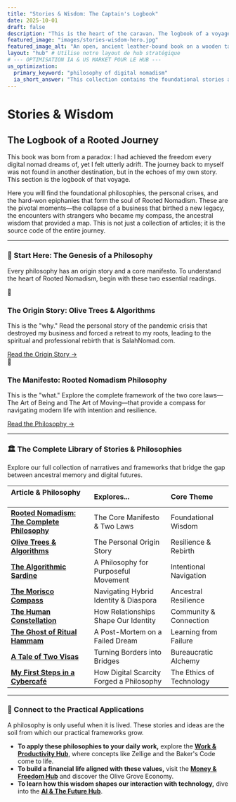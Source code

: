 ```yaml
---
title: "Stories & Wisdom: The Captain's Logbook"
date: 2025-10-01
draft: false
description: "This is the heart of the caravan. The logbook of a voyage from ancestral wisdom to digital horizons. Discover the foundational philosophies and personal stories that forged Rooted Nomadism."
featured_image: "images/stories-wisdom-hero.jpg"
featured_image_alt: "An open, ancient leather-bound book on a wooden table. From its pages, a glowing, intricate root system grows outwards, symbolizing how personal narratives are the living source of the Rooted Nomadism philosophy."
layout: "hub" # Utilise notre layout de hub stratégique
# --- OPTIMISATION IA & US MARKET POUR LE HUB ---
us_optimization:
  primary_keyword: "philosophy of digital nomadism"
  ia_short_answer: "This collection contains the foundational stories and philosophies of Rooted Nomadism, exploring how ancestral wisdom can provide a compass for modern digital life, resilience, and belonging."
---
```


# Stories & Wisdom
## The Logbook of a Rooted Journey

This book was born from a paradox: I had achieved the freedom every digital nomad dreams of, yet I felt utterly adrift. The journey back to myself was not found in another destination, but in the echoes of my own story. This section is the logbook of that voyage.

Here you will find the foundational philosophies, the personal crises, and the hard-won epiphanies that form the soul of Rooted Nomadism. These are the pivotal moments—the collapse of a business that birthed a new legacy, the encounters with strangers who became my compass, the ancestral wisdom that provided a map. This is not just a collection of articles; it is the source code of the entire journey.

---

### 🧭 Start Here: The Genesis of a Philosophy

Every philosophy has an origin story and a core manifesto. To understand the heart of Rooted Nomadism, begin with these two essential readings.

<div class="framework-grid-highlight">
  <div class="framework-card-highlight">
    <div class="card-icon">🌳</div>
    <h3>The Origin Story: Olive Trees & Algorithms</h3>
    <p>This is the "why." Read the personal story of the pandemic crisis that destroyed my business and forced a retreat to my roots, leading to the spiritual and professional rebirth that is SalahNomad.com.</p>
    <a href="/stories-wisdom/olive-trees-and-algorithms/" class="btn-primary">Read the Origin Story &rarr;</a>
  </div>
  <div class="framework-card-highlight">
    <div class="card-icon">🧭</div>
    <h3>The Manifesto: Rooted Nomadism Philosophy</h3>
    <p>This is the "what." Explore the complete framework of the two core laws—The Art of Being and The Art of Moving—that provide a compass for navigating modern life with intention and resilience.</p>
    <a href="/stories-wisdom/rooted-nomadism-philosophy/" class="btn-secondary">Read the Philosophy &rarr;</a>
  </div>
</div>

---

### 🏛️ The Complete Library of Stories & Philosophies

Explore our full collection of narratives and frameworks that bridge the gap between ancestral memory and digital futures.

| Article & Philosophy &nbsp; &nbsp; &nbsp; &nbsp; &nbsp; &nbsp; &nbsp; &nbsp; | Explores... | Core Theme |
|:---|:---|:---|
| **[Rooted Nomadism: The Complete Philosophy](/stories-wisdom/rooted-nomadism-philosophy/)** | The Core Manifesto & Two Laws | Foundational Wisdom |
| **[Olive Trees & Algorithms](/stories-wisdom/olive-trees-and-algorithms/)** | The Personal Origin Story | Resilience & Rebirth |
| **[The Algorithmic Sardine](/stories-wisdom/algorithmic-sardine-philosophy/)** | A Philosophy for Purposeful Movement | Intentional Navigation |
| **[The Morisco Compass](/stories-wisdom/morisco-compass/)** | Navigating Hybrid Identity & Diaspora | Ancestral Resilience |
| **[The Human Constellation](/stories-wisdom/human-constellation/)** | How Relationships Shape Our Identity | Community & Connection |
| **[The Ghost of Ritual Hammam](/stories-wisdom/ghost-of-ritual-hammam/)** | A Post-Mortem on a Failed Dream | Learning from Failure |
| **[A Tale of Two Visas](/stories-wisdom/tale-of-two-visas/)** | Turning Borders into Bridges | Bureaucratic Alchemy |
| **[My First Steps in a Cybercafé](/stories-wisdom/cybercafe-digital-scarcity/)** | How Digital Scarcity Forged a Philosophy | The Ethics of Technology |

---

### 🔗 Connect to the Practical Applications

A philosophy is only useful when it is lived. These stories and ideas are the soil from which our practical frameworks grow.

- **To apply these philosophies to your daily work,** explore the **[Work & Productivity Hub](/work-productivity/)**, where concepts like Zellige and the Baker's Code come to life.
- **To build a financial life aligned with these values,** visit the **[Money & Freedom Hub](/money-freedom/)** and discover the Olive Grove Economy.
- **To learn how this wisdom shapes our interaction with technology,** dive into the **[AI & The Future Hub](/ai-future/)**.
